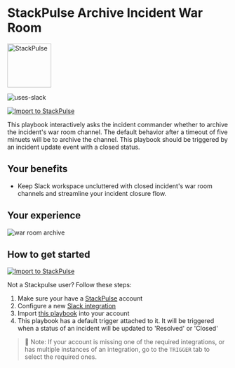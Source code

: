 # StackPulse Archive Incident War Room

<img src="../../images/stackpulse.png" width="100" alt="StackPulse">

![uses-slack](https://img.shields.io/static/v1?label=uses&message=Slack&style=flat&logo=slack&color=4A154B)

[![Import to StackPulse](../../images/open_in_stackpulse.svg)](https://app.stackpulse.io/playbook/create?tab=playbook#https://github.com/stackpulse/playbooks/blob/master/stackpulse/archive-incident-war-room)

This playbook interactively asks the incident commander whether to archive the incident's war room channel.
The default behavior after a timeout of five minuets will be to archive the channel.
This playbook should be triggered by an incident update event with a closed status.

## Your benefits

- Keep Slack workspace uncluttered with closed incident's war room channels and streamline your incident closure flow.

## Your experience

![war room archive](../../images/war_room_archive_question.png)

## How to get started

[![Import to StackPulse](../../images/open_in_stackpulse.svg)](https://app.stackpulse.io/playbook/create?tab=playbook#https://github.com/stackpulse/playbooks/blob/master/stackpulse/archive-incident-war-room)

Not a Stackpulse user? Follow these steps:

1. Make sure your have a [StackPulse](https://stackpulse.com/get-started) account
2. Configure a  new [Slack integration](https://docs.stackpulse.io/getting_started/#step-3-configure-a-new-slack-integration)
3. Import [this playbook](https://app.stackpulse.io/playbooks) into your account
4. This playbook has a default trigger attached to it. It will be triggered when a status of an incident will be updated to 'Resolved' or 'Closed'

> :memo: Note: If your account is missing one of the required integrations, or has multiple instances of an integration, go to the `TRIGGER` tab to select the required ones.
